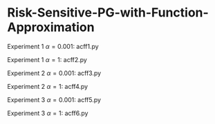 # Risk-Sensitive-PG-with-Function-Approximation

Experiment 1 $\alpha=0.001$: acff1.py

Experiment 1 $\alpha=1$: acff2.py

Experiment 2 $\alpha=0.001$: acff3.py

Experiment 2 $\alpha=1$: acff4.py

Experiment 3 $\alpha=0.001$: acff5.py

Experiment 3 $\alpha=1$: acff6.py

